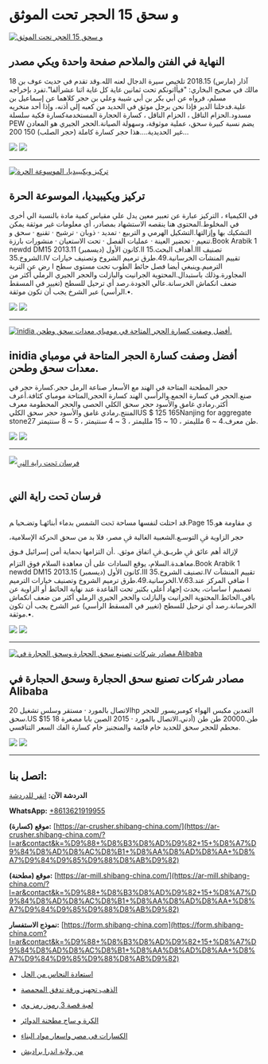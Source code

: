 # و سحق 15 الحجر تحت الموثق

<a href="https://swt.shibang-china.com/?l=ar&img&k=%D9%88+%D8%B3%D8%AD%D9%82+15+%D8%A7%D9%84%D8%AD%D8%AC%D8%B1+%D8%AA%D8%AD%D8%AA+%D8%A7%D9%84%D9%85%D9%88%D8%AB%D9%82" target="_blank">![و سحق 15 الحجر تحت الموثق](http://static.shibang-china.com/all-800x300/1426.jpg)</a>

## النهاية في الفتن والملاحم صفحة واحدة ويكي مصدر
18 آذار (مارس) 2018.15 تلخيص سيرة الدجال لعنه الله.وقد تقدم في حديث عوف بن مالك في صحيح البخاري: &quot;فيأاتونكم تحت ثمانين غاية كل غاية اثنا عشرألفا&quot;.تفرد بإخراجه مسلم، فرواه عن أبي بكر بن أبي شيبة وعلي بن حجر كلاهما عن إسماعيل بن علية.فدخلنا الدير فإذا نحن برجل موثق في الحديد من كعبه إلى أذنه، وإذا أحد منخريه مسدود.الحزام الناقل ، الحزام الناقل ، كسارة الحجارة المستخدمةكسارة فكية سلسلة PEW يضم نسبة كبيرة سحق، عملية موثوقة، وسهولة الصيانة.الحجر الجيري هو المعادن غير الحديدية….هذا حجر كسارة كاملة (حجر الصلب) 150 200…


<a href="https://whatsapp.shibangsoft.com/WhatsApp.php" target="_blank" title="WhatsApp">![](http://static.shibang-china.com/icon/whatsapp.png)</a> <a href="https://swt.shibang-china.com/?l=ar&icon&k=%D9%88+%D8%B3%D8%AD%D9%82+15+%D8%A7%D9%84%D8%AD%D8%AC%D8%B1+%D8%AA%D8%AD%D8%AA+%D8%A7%D9%84%D9%85%D9%88%D8%AB%D9%82" target="_blank">![](http://static.shibang-china.com/icon/chat-ar.png)</a>

---

<a href="https://swt.shibang-china.com/?l=ar&img&k=%D9%88+%D8%B3%D8%AD%D9%82+15+%D8%A7%D9%84%D8%AD%D8%AC%D8%B1+%D8%AA%D8%AD%D8%AA+%D8%A7%D9%84%D9%85%D9%88%D8%AB%D9%82" target="_blank">![تركيز ويكيبيديا، الموسوعة الحرة](http://static.shibang-china.com/all-800x300/77.jpg)</a>

## تركيز ويكيبيديا، الموسوعة الحرة
في الكيمياء ، التركيز عبارة عن تعبير معين يدل علي مقياس كمية مادة بالنسبة الي أخرى في المخلوط.المحتوى هنا ينقصه الاستشهاد بمصادر، أي معلومات غير موثقة يمكن التشكيك بها وإزالتها.التشكيل الهرمي و التربيع · تمديد · ذوبان · ترشيح · تقنيع · سحق و تنعيم · تحضير العينة · عمليات الفصل · تحت الاستعيان &middot; منشورات بارزة.Book Arabik 1 newdd DM15 كانون الأول (ديسمبر) 2013.11.II أﻫﺪاف اﻟﺒﺤﺚ.15.III ﺗﺼﻨﻴﻒ اﻟﺸﺮوخ.35.IV ﺗﻘﻴﻴﻢ اﻟﻤﻨﺸﺂت اﻟﺨﺮﺳﺎﻧﻴﺔ.49.ﻃﺮق ﺗﺮﻣﻴﻢ اﻟﺸﺮوخ وﺗﺼﻨﻴﻒ ﺧﻴﺎرات اﻟﺘﺮﻣﻴﻢ.وﻳﻨﺒﻐﻲ أﻳﻀﺎ ﻓﺼﻞ ﺣﺎﺋﻂ اﻟﻄﻮب ﺗﺤﺖ ﻣﺴﺘﻮى ﺳﻄﺢ ا رض ﻋﻦ اﻟﺘﺮﺑﺔ اﻟﻤﺠﺎورة.وذﻟﻚ ﺑﺎﺳﺘﺒﺪال.اﻟﻤﺤﺘﻮﻳﺔ اﻟﺠﺮاﻧﻴﺖ واﻟﺒﺎزﻟﺖ واﻟﺤﺠﺮ اﻟﺠﻴﺮي اﻟﺮﻣﻠﻲ أﻛﺜﺮ ﻣﻦ ﺿﻌﻒ اﻧﻜﻤﺎش اﻟﺨﺮﺳﺎﻧﺔ.ﻋﺎﻟﻲ اﻟﺠﻮدة.رﺻﺪ أي ﺗﺮﺣﻴﻞ ﻟﻠﺴﻄﺢ (ﺗﻐﻴﻴﺮ ﻓﻲ اﻟﻤﺴﻘﻂ اﻟﺮأﺳﻲ) ﻋﺒﺮ اﻟﺸﺮخ ﻳﺠﺐ أن ﺗﻜﻮن ﻣﻮﺛﻘﺔ.•.


<a href="https://whatsapp.shibangsoft.com/WhatsApp.php" target="_blank" title="WhatsApp">![](http://static.shibang-china.com/icon/whatsapp.png)</a> <a href="https://swt.shibang-china.com/?l=ar&icon&k=%D9%88+%D8%B3%D8%AD%D9%82+15+%D8%A7%D9%84%D8%AD%D8%AC%D8%B1+%D8%AA%D8%AD%D8%AA+%D8%A7%D9%84%D9%85%D9%88%D8%AB%D9%82" target="_blank">![](http://static.shibang-china.com/icon/chat-ar.png)</a>

---

<a href="https://swt.shibang-china.com/?l=ar&img&k=%D9%88+%D8%B3%D8%AD%D9%82+15+%D8%A7%D9%84%D8%AD%D8%AC%D8%B1+%D8%AA%D8%AD%D8%AA+%D8%A7%D9%84%D9%85%D9%88%D8%AB%D9%82" target="_blank">![inidia أفضل وصفت كسارة الحجر المتاحة في مومباي معدات سحق وطحن.](http://static.shibang-china.com/all-800x300/592.jpg)</a>

## inidia أفضل وصفت كسارة الحجر المتاحة في مومباي معدات سحق وطحن.
حجر المطحنة المتاحة في الهند مع الأسعار صناعة الرمل حجر.كسارة حجر في صنع.الحجر في كسارة الجمع.والرأسي الهند كسارة الحجر,المتاحة مومباي كثافة.أعرف أكثر.رمادي غامق والأسود حجر سحق الكلي الحصى والحجر المحطومة معرف المنتج.رمادي غامق والأسود حجر سحق الكليUS $ 125 165Nanjing for aggregate stone27 طن معرف.4 ~ 6 ملليمتر ، 10 ~ 15 ملليمتر ، 3 ~ 4 سنتيمتر ، 5 ~ 8 سنتيمتر.


<a href="https://whatsapp.shibangsoft.com/WhatsApp.php" target="_blank" title="WhatsApp">![](http://static.shibang-china.com/icon/whatsapp.png)</a> <a href="https://swt.shibang-china.com/?l=ar&icon&k=%D9%88+%D8%B3%D8%AD%D9%82+15+%D8%A7%D9%84%D8%AD%D8%AC%D8%B1+%D8%AA%D8%AD%D8%AA+%D8%A7%D9%84%D9%85%D9%88%D8%AB%D9%82" target="_blank">![](http://static.shibang-china.com/icon/chat-ar.png)</a>

---

<a href="https://swt.shibang-china.com/?l=ar&img&k=%D9%88+%D8%B3%D8%AD%D9%82+15+%D8%A7%D9%84%D8%AD%D8%AC%D8%B1+%D8%AA%D8%AD%D8%AA+%D8%A7%D9%84%D9%85%D9%88%D8%AB%D9%82" target="_blank">![ﻓﺮﺳﺎن ﲢﺖ راﻳﺔ اﻟﻨﱯ](http://static.shibang-china.com/all-800x300/1131.jpg)</a>

## ﻓﺮﺳﺎن ﲢﺖ راﻳﺔ اﻟﻨﱯ
ﻗﺪ اﺣﺘﻠﺖ ﻟﻨﻔﺴﻬﺎ ﻣﺴﺎﺣﺔ ﲢﺖ اﻟﺸﻤﺲ ﺑﺪﻣﺎء أﺑﻨﺎﺋﻬـﺎ وﺗﻀـﺤﻴﺎ ﻢ.Page 15.ي ﻣﻘﺎوﻣﺔ ﻫﻮ ﺣﺠﺮ اﻟﺰاوﻳﺔ ﰲ اﻟﺘﻮﺳـﻊ.اﻟﺸﻌﺒﻴﺔ اﻟﻐﺎﻟﺒﺔ ﰲ ﻣﺼﺮ، ﻓﻼ ﺑﺪ ﻣﻦ ﺳﺤﻖ اﳊﺮﮐﺔ اﻹﺳﻼﻣﻴﺔ، ﻹزاﻟﺔ أﻫﻢ ﻋﺎﺋﻖ ﰲ ﻃﺮﻳـﻖ.ﰲ اﺗﻔﺎق ﻣﻮﺛﻖ. .أن اﻟﺘﺰاﻣﻬﺎ ﲝﻤﺎﻳﺔ أﻣﻦ إﺳﺮاﺋﻴﻞ ﻓـﻮق ﻣﻌﺎﻫـﺪة.اﻟﺴﻼم، ﻳﻮﻗﻊ اﻟﺴﺎدات ﻋﻠﻰ أن ﻣﻌﺎﻫﺪة اﻟﺴﻼم ﻓﻮق اﻟﺘﺰام.Book Arabik 1 newdd DM15 كانون الأول (ديسمبر) 2013.15.III ﺗﺼﻨﻴﻒ اﻟﺸﺮوخ.35.IV ﺗﻘﻴﻴﻢ اﻟﻤﻨﺸﺂت اﻟﺨﺮﺳﺎﻧﻴﺔ.49.ﻃﺮق ﺗﺮﻣﻴﻢ اﻟﺸﺮوخ وﺗﺼﻨﻴﻒ ﺧﻴﺎرات اﻟﺘﺮﻣﻴﻢ.V.63.ا ﺿﺎﻓﻲ اﻟﻤﺮﻛﺰ ﻋﻨﺪ ﺗﺼﻤﻴﻢ ا ﺳﺎﺳﺎت، ﻳﺤﺪث إﺟﻬﺎد أﻋﻠﻰ ﺑﻜﺜﻴﺮ ﺗﺤﺖ اﻟﻘﺎﻋﺪة ﻋﻨﺪ ﻧﻬﺎﻳﺔ اﻟﺤﺎﺋﻂ أو اﻟﺰاوﻳﺔ ﻋﻦ ﺑﺎﻗﻲ.اﻟﺤﺎﺋﻂ.اﻟﻤﺤﺘﻮﻳﺔ اﻟﺠﺮاﻧﻴﺖ واﻟﺒﺎزﻟﺖ واﻟﺤﺠﺮ اﻟﺠﻴﺮي اﻟﺮﻣﻠﻲ أﻛﺜﺮ ﻣﻦ ﺿﻌﻒ اﻧﻜﻤﺎش اﻟﺨﺮﺳﺎﻧﺔ.رﺻﺪ أي ﺗﺮﺣﻴﻞ ﻟﻠﺴﻄﺢ (ﺗﻐﻴﻴﺮ ﻓﻲ اﻟﻤﺴﻘﻂ اﻟﺮأﺳﻲ) ﻋﺒﺮ اﻟﺸﺮخ ﻳﺠﺐ أن ﺗﻜﻮن ﻣﻮﺛﻘﺔ.•.


<a href="https://whatsapp.shibangsoft.com/WhatsApp.php" target="_blank" title="WhatsApp">![](http://static.shibang-china.com/icon/whatsapp.png)</a> <a href="https://swt.shibang-china.com/?l=ar&icon&k=%D9%88+%D8%B3%D8%AD%D9%82+15+%D8%A7%D9%84%D8%AD%D8%AC%D8%B1+%D8%AA%D8%AD%D8%AA+%D8%A7%D9%84%D9%85%D9%88%D8%AB%D9%82" target="_blank">![](http://static.shibang-china.com/icon/chat-ar.png)</a>

---

<a href="https://swt.shibang-china.com/?l=ar&img&k=%D9%88+%D8%B3%D8%AD%D9%82+15+%D8%A7%D9%84%D8%AD%D8%AC%D8%B1+%D8%AA%D8%AD%D8%AA+%D8%A7%D9%84%D9%85%D9%88%D8%AB%D9%82" target="_blank">![مصادر شركات تصنيع سحق الحجارة وسحق الحجارة في Alibaba](http://static.shibang-china.com/all-800x300/58.jpg)</a>

## مصادر شركات تصنيع سحق الحجارة وسحق الحجارة في Alibaba
الاتصال بالمورد &middot; مستقر وسلس تشغيل 20hp التعدين مكبس الهواء كومبريسور للحجر سحق.US $15 18 طن.20000 طن طن (أدني.الاتصال بالمورد &middot; 2015 الصين بابا مصغرة محطم للحجر سحق للحديد خام قائمة والمنجنيز خام كسارة الفك السعر التنافسي.

<a href="https://whatsapp.shibangsoft.com/WhatsApp.php" target="_blank" title="WhatsApp">![](http://static.shibang-china.com/icon/whatsapp.png)</a> <a href="https://swt.shibang-china.com/?l=ar&icon&k=%D9%88+%D8%B3%D8%AD%D9%82+15+%D8%A7%D9%84%D8%AD%D8%AC%D8%B1+%D8%AA%D8%AD%D8%AA+%D8%A7%D9%84%D9%85%D9%88%D8%AB%D9%82" target="_blank">![](http://static.shibang-china.com/icon/chat-ar.png)</a>

---
## اتصل بنا:

**الدردشة الآن:** [انقر للدردشة](https://swt.shibang-china.com?l=ar&contact&k=%D9%88+%D8%B3%D8%AD%D9%82+15+%D8%A7%D9%84%D8%AD%D8%AC%D8%B1+%D8%AA%D8%AD%D8%AA+%D8%A7%D9%84%D9%85%D9%88%D8%AB%D9%82)

**WhatsApp:**  [+8613621919955](https://whatsapp.shibangsoft.com/WhatsApp.php)

**موقع (كسارة):** [https://ar-crusher.shibang-china.com/](https://ar-crusher.shibang-china.com/?l=ar&contact&k=%D9%88+%D8%B3%D8%AD%D9%82+15+%D8%A7%D9%84%D8%AD%D8%AC%D8%B1+%D8%AA%D8%AD%D8%AA+%D8%A7%D9%84%D9%85%D9%88%D8%AB%D9%82)

**موقع (مطحنة):** [https://ar-mill.shibang-china.com/](https://ar-mill.shibang-china.com/?l=ar&contact&k=%D9%88+%D8%B3%D8%AD%D9%82+15+%D8%A7%D9%84%D8%AD%D8%AC%D8%B1+%D8%AA%D8%AD%D8%AA+%D8%A7%D9%84%D9%85%D9%88%D8%AB%D9%82)

**نموذج الاستفسار:** [https://form.shibang-china.com](https://form.shibang-china.com?l=ar&contact&k=%D9%88+%D8%B3%D8%AD%D9%82+15+%D8%A7%D9%84%D8%AD%D8%AC%D8%B1+%D8%AA%D8%AD%D8%AA+%D8%A7%D9%84%D9%85%D9%88%D8%AB%D9%82)

* [استعادة النحاس من الحل](../13/%D8%A7%D8%B3%D8%AA%D8%B9%D8%A7%D8%AF%D8%A9%20%D8%A7%D9%84%D9%86%D8%AD%D8%A7%D8%B3%20%D9%85%D9%86%20%D8%A7%D9%84%D8%AD%D9%84.md)

* [الذهب تجهيز ورقة تدفق المحمصة](../12/%D8%A7%D9%84%D8%B0%D9%87%D8%A8%20%D8%AA%D8%AC%D9%87%D9%8A%D8%B2%20%D9%88%D8%B1%D9%82%D8%A9%20%D8%AA%D8%AF%D9%81%D9%82%20%D8%A7%D9%84%D9%85%D8%AD%D9%85%D8%B5%D8%A9.md)

* [لعبة قصة 3 رموز رمز وي](../14/%D9%84%D8%B9%D8%A8%D8%A9%20%D9%82%D8%B5%D8%A9%203%20%D8%B1%D9%85%D9%88%D8%B2%20%D8%B1%D9%85%D8%B2%20%D9%88%D9%8A.md)

* [الكرة و ساج مطحنة الدوائر](../15/%D8%A7%D9%84%D9%83%D8%B1%D8%A9%20%D9%88%20%D8%B3%D8%A7%D8%AC%20%D9%85%D8%B7%D8%AD%D9%86%D8%A9%20%D8%A7%D9%84%D8%AF%D9%88%D8%A7%D8%A6%D8%B1.md)

* [الكسارات فى مصر واسعار مواد البناء](../11/%D8%A7%D9%84%D9%83%D8%B3%D8%A7%D8%B1%D8%A7%D8%AA%20%D9%81%D9%89%20%D9%85%D8%B5%D8%B1%20%D9%88%D8%A7%D8%B3%D8%B9%D8%A7%D8%B1%20%D9%85%D9%88%D8%A7%D8%AF%20%D8%A7%D9%84%D8%A8%D9%86%D8%A7%D8%A1.md)

* [من ولاية اندرا براديش](../15/%D9%85%D9%86%20%D9%88%D9%84%D8%A7%D9%8A%D8%A9%20%D8%A7%D9%86%D8%AF%D8%B1%D8%A7%20%D8%A8%D8%B1%D8%A7%D8%AF%D9%8A%D8%B4.md)
